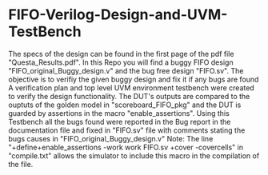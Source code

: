 # FIFO-Verilog-Design-and-UVM-TestBench
The specs of the design can be found in the first page of the pdf file "Questa_Results.pdf".
In this Repo you will find a buggy FIFO design "FIFO_original_Buggy_design.v" and the bug free design "FIFO.sv". 
The objective is to verifiy the given buggy design and fix it if any bugs are found
A verification plan and top level UVM environment testbench were created to verify the design functionality.
The DUT's outputs are compared to the ouptuts of the golden model in "scoreboard_FIFO_pkg" and the DUT is guarded by assertions in the macro "enable_assertions".
Using this Testbench all the bugs found were reported in the Bug report in the documentation file and fixed in "FIFO.sv" file with comments stating the bugs causes in "FIFO_original_Buggy_design.v"
Note:
The line "+define+enable_assertions -work work FIFO.sv +cover -covercells" in "compile.txt" allows the simulator to include this macro in the compilation of the file.

